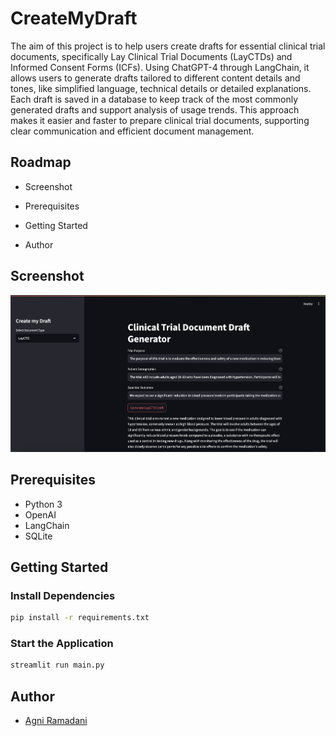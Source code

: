 # CreateMyDraft

The aim of this project is to help users create drafts for essential clinical trial documents, specifically Lay Clinical Trial Documents (LayCTDs) and Informed Consent Forms (ICFs). Using ChatGPT-4 through LangChain, it allows users to generate drafts tailored to different content details and tones, like simplified language, technical details or detailed explanations. Each draft is saved in a database to keep track of the most commonly generated drafts and support analysis of usage trends. This approach makes it easier and faster to prepare clinical trial documents, supporting clear communication and efficient document management.

## Roadmap

- Screenshot

- Prerequisites

- Getting Started

- Author

## Screenshot

![Screenshot](Screenshot.png)

## Prerequisites

- Python 3
- OpenAI
- LangChain
- SQLite

## Getting Started

### Install Dependencies
```bash
pip install -r requirements.txt
```

### Start the Application
```bash
streamlit run main.py 
```

## Author

- [Agni Ramadani](https://github.com/agniramadani)
